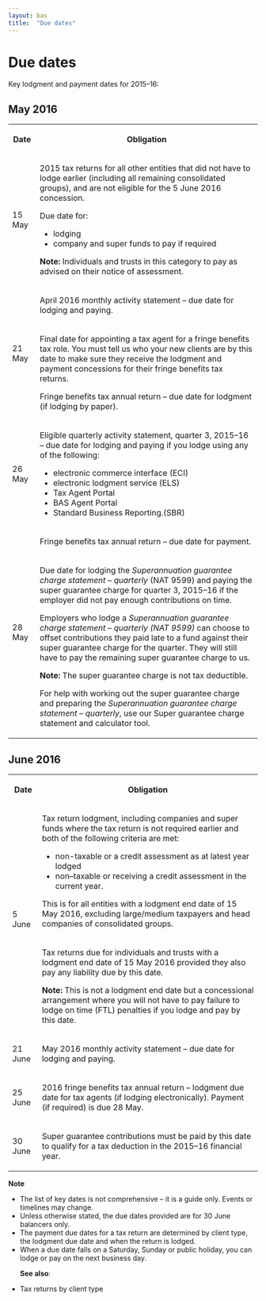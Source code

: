 ```yaml
---
layout: bas
title:  "Due dates"
---
```


<h1>Due dates</h1>
<p>Key lodgment and payment dates for 2015–16:</p>

<h2 id="may2016">May 2016</h2>

<table>
<tbody>
<tr>
<th><p>Date</p>
</th>
<th><p>Obligation</p>
</th>
</tr>
<tr>
<td><p>15 May</p>
</td>
<td><p>2015 tax returns for all other entities that did not have to lodge earlier (including all remaining consolidated groups), and are not eligible for the 5 June 2016 concession.</p>
<p>Due date for:</p>
<ul>
<li>lodging</li>
<li>company and super funds to pay if required</li>
</ul>
<p><strong>Note:</strong> Individuals and trusts in this category to pay as advised on their notice of assessment.</p>
</td>
</tr>
<tr>
<td rowspan="2"><p>21 May</p>
</td>
<td><p>April 2016 monthly activity statement – due date for lodging and paying.</p>
</td>
</tr>
<tr>
<td><p>Final date for appointing a tax agent for a fringe benefits tax role. You must tell us who your new clients are by this date to make sure they receive the lodgment and payment concessions for their fringe benefits tax returns.</p>
<p>Fringe benefits tax annual return – due date for lodgment (if lodging by paper).</p>
</td>
</tr>
<tr>
<td><p>26 May</p>
</td>
<td><p>Eligible quarterly activity statement, quarter 3, 2015–16 – due date for lodging and paying if you lodge using any of the following:</p>
<ul>
<li>electronic commerce interface (ECI)</li>
<li>electronic lodgment service (ELS)</li>
<li>Tax Agent Portal</li>
<li>BAS Agent Portal</li>
<li>Standard Business Reporting.(SBR)</li>
</ul>
</td>
</tr>
<tr>
<td rowspan="2"><p>28 May</p>
</td>
<td><p>Fringe benefits tax annual return – due date for payment.</p>
</td>
</tr>
<tr>
<td><p>Due date for lodging the <em>Superannuation guarantee charge statement – quarterly</em> (NAT 9599) and paying the super guarantee charge for quarter 3, 2015–16 if the employer did not pay enough contributions on time.</p>
<p>Employers who lodge a <em>Superannuation guarantee charge statement – quarterly (NAT 9599)</em> can choose to offset contributions they paid late to a fund against their super guarantee charge for the quarter. They will still have to pay the remaining super guarantee charge to us.</p>
<p><strong>Note:</strong> The super guarantee charge is not tax deductible.</p>
<p>For help with working out the super guarantee charge and preparing the <em>Superannuation guarantee charge statement – quarterly</em>, use our Super guarantee charge statement and calculator tool.</p>
</td>
</tr>
</tbody>
</table>



<h2 id="june2016">June 2016</h2>
<p> </p>
<table>
<tbody>
<tr>
<th><p>Date</p>
</th>
<th><p>Obligation</p>
</th>
</tr>
<tr>
<td rowspan="2"><p>5 June</p>
</td>
<td><p>Tax return lodgment, including companies and super funds where the tax return is not required earlier and both of the following criteria are met:</p>
<ul>
<li>non-taxable or a credit assessment as at latest year lodged</li>
<li>non–taxable or receiving a credit assessment in the current year.</li>
</ul>
<p>This is for all entities with a lodgment end date of 15 May 2016, excluding large/medium taxpayers and head companies of consolidated groups.</p>
</td>
</tr>
<tr>
<td><p>Tax returns due for individuals and trusts with a lodgment end date of 15 May 2016 provided they also pay any liability due by this date.</p>
<p><strong>Note:</strong> This is not a lodgment end date but a concessional arrangement where you will not have to pay failure to lodge on time (FTL) penalties if you lodge and pay by this date.</p>
</td>
</tr>
<tr>
<td><p>21 June</p>
</td>
<td><p>May 2016 monthly activity statement – due date for lodging and paying.</p>
</td>
</tr>
<tr>
<td><p>25 June</p>
</td>
<td><p>2016 fringe benefits tax annual return – lodgment due date for tax agents (if lodging electronically). Payment (if required) is due 28 May.</p>
</td>
</tr>
<tr>
<td><p>30 June</p>
</td>
<td><p>Super guarantee contributions must be paid by this date to qualify for a tax deduction in the 2015–16 financial year.</p>
</td>
</tr>
</tbody>
</table>




<p><strong>Note</strong></p>
<ul>
<li>The list of key dates is not comprehensive – it is a guide only. Events or timelines may change.</li>
<li>Unless otherwise stated, the due dates provided are for 30 June balancers only.</li>
<li>The payment due dates for a tax return are determined by client type, the lodgment due date and when the return is lodged.</li>
<li>When a due date falls on a Saturday, Sunday or public holiday, you can lodge or pay on the next business day.</li>
<p><strong>See also</strong>:</p>
<li>Tax returns by client type</li>
</ul>
